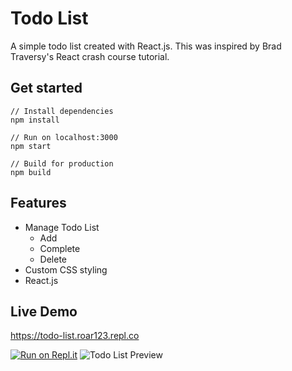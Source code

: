 # Todo List
A simple todo list created with React.js. This was inspired by Brad Traversy's React crash course tutorial.

## Get started
```JS
// Install dependencies
npm install

// Run on localhost:3000
npm start

// Build for production
npm build
```

## Features
* Manage Todo List
  - Add
  - Complete
  - Delete
* Custom CSS styling
* React.js

## Live Demo
https://todo-list.roar123.repl.co

[![Run on Repl.it](https://repl.it/badge/github/rohanphanse/todo-list)](https://repl.it/github/rohanphanse/todo-list)
![Todo List Preview](https://user-images.githubusercontent.com/58747665/89093875-e2060800-d372-11ea-9eb5-a7da2a644f00.jpg)

